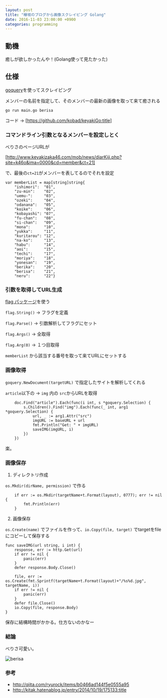 ```yaml
---
layout: post
title: "欅坂のブログから画像スクレイピング Golang"
date: 2016-11-03 23:00:00 +0900
categories: programming
---
```


## 動機

癒しが欲しかったんや！(Golang使って見たかった)

## 仕様

[goquery](https://github.com/PuerkitoBio/goquery)を使ってスクレイピング

メンバーの名前を指定して、そのメンバーの最新の画像を取って来て癒される

`go run main.go berisa`

コード ->  [https://github.com/kobad/keyakiGo:title]

### コマンドライン引数となるメンバーを設定しとく

べりさのページURLが

[http://www.keyakizaka46.com/mob/news/diarKiji.php?site=k46o&ima=0000&cd=member&ct=21]

で、最後の`ct=21`がメンバーを表してるのでそれを設定


```
var memberList = map[string]string{
	"ishimori":  "01",
	"zu-min":    "02",
	"uemu-":     "03",
	"ozeki":     "04",
	"odanana":   "05",
	"koike":     "06",
	"kobayashi": "07",
	"fu-chan":   "08",
	"si-chan":   "09",
	"mona":      "10",
	"yukka":     "11",
	"kuritarou": "12",
	"na-ko":     "13",
	"habu":      "14",
	"aoi":       "15",
	"techi":     "17",
	"moriya":    "18",
	"yonesan":   "19",
	"berika":    "20",
	"berisa":    "21",
	"neru":      "22"}
```

### 引数を取得してURL生成

[flag パッケージ](http://golang.jp/pkg/flag)を使う

`flag.String()` -> フラグを定義

`flag.Parse()`  -> 引数解析してフラグにセット

`flag.Args()` -> 全取得

`flag.Arg(0)` -> １つ目取得

`memberList` から該当する番号を取って来てURLにセットする

###  画像取得

`goquery.NewDocument(targetURL)` で指定したサイトを解析してくれる

`article`以下の -> `img` 内の `src`からURLを取得

```
	doc.Find("article").Each(func(i int, s *goquery.Selection) {
		s.Children().Find("img").Each(func(_ int, arg1 *goquery.Selection) {
			url, _ := arg1.Attr("src")
			imgURL := baseURL + url
			fmt.Println("Get: " + imgURL)
			saveIMG(imgURL, i)
		})
	})
```

楽。

### 画像保存

1. ディレクトリ作成

`os.Mkdir(dirName, permission)` で作る


```
	if err := os.Mkdir(targetName+t.Format(layout), 0777); err != nil {
		fmt.Println(err)
	}
```

2. 画像保存

`os.Create(name)` でファイルを作って、`io.Copy(file, target)` でtargetをfileにコピーして保存する

```
func saveIMG(url string, i int) {
	response, err := http.Get(url)
	if err != nil {
		panic(err)
	}
	defer response.Body.Close()

	file, err := os.Create(fmt.Sprintf(targetName+t.Format(layout)+"/%s%d.jpg", targetName, i))
	if err != nil {
		panic(err)
	}
	defer file.Close()
	io.Copy(file, response.Body)
}
```

保存に結構時間がかかる。仕方ないのかなー

### 結論

べりさ可愛い。

![berisa](http://kobadlve.github.io/assets/images/berisa.jpg)

### 参考

* http://qiita.com/ryurock/items/b0466ad144f5e0555a95
* http://kitak.hatenablog.jp/entry/2014/10/19/175133:title
